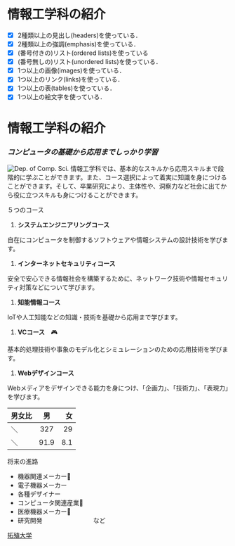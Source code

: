 # 情報工学科の紹介
<!-- Markdown記法を使って学科の紹介ページを作る -->

<!-- この部分より上に記述を追加して下のチェックボックスで確認する -->
- [x] 2種類以上の見出し(headers)を使っている．
- [x] 2種類以上の強調(emphasis)を使っている．
- [x] (番号付きの)リスト(ordered lists)を使っている
- [x] (番号無しの)リスト(unordered lists)を使っている．
- [x] 1つ以上の画像(images)を使っている．
- [x] 1つ以上のリンク(links)を使っている．
- [x] 1つ以上の表(tables)を使っている．
- [x] 1つ以上の絵文字を使っている．

# 情報工学科の紹介

### *コンピュータの基礎から応用までしっかり学習*

![Dep. of Comp. Sci.](https://feng.takushoku-u.ac.jp/albums/abm00004330.jpg "情報工学科")
情報工学科では、基本的なスキルから応用スキルまで段階的に学ぶことができます。また、コース選択によって着実に知識を身につけることができます。そして、卒業研究により、主体性や、洞察力など社会に出てから役に立つスキルも身につけることができます。

５つのコース
1. **システムエンジニアリングコース**

自在にコンピュータを制御するソフトウェアや情報システムの設計技術を学びます。

1. **インターネットセキュリティコース**

安全で安心できる情報社会を構築するために、ネットワーク技術や情報セキュリティ対策などについて学びます。

1. **知能情報コース**

IoTや人工知能などの知識・技術を基礎から応用まで学びます。

1. **VCコース**　:video_game:

基本的処理技術や事象のモデル化とシミュレーションのための応用技術を学びます。

1. **Webデザインコース**

Webメディアをデザインできる能力を身につけ、「企画力」、「技術力」、「表現力」を学びます。

|男女比|男|女|
|:---|:---:|---:|
| ＼| 327 | 29 |
| ＼| 91.9 | 8.1 |

将来の進路

- 機器関連メーカー:hospital:
- 電子機器メーカー
- 各種デザイナー
- コンピュータ関連産業:office:
- 医療機器メーカー:hospital:
- 研究開発 　　　　　　　　など












[拓殖大学](http://www.takushoku-u.ac.jp "Takushoku University")
